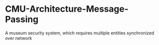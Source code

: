 # CMU-Architecture-Message-Passing
A museum security system, which requires multiple entities synchronized over network

